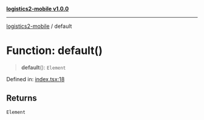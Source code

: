 [**logistics2-mobile v1.0.0**](../README.md)

***

[logistics2-mobile](../globals.md) / default

# Function: default()

> **default**(): `Element`

Defined in: [index.tsx:18](https://github.com/euonoia/project-management/blob/4125fe502de654019ed3393d663ff3f82e8abf0b/application/logistics2-mobile/app/index.tsx#L18)

## Returns

`Element`
